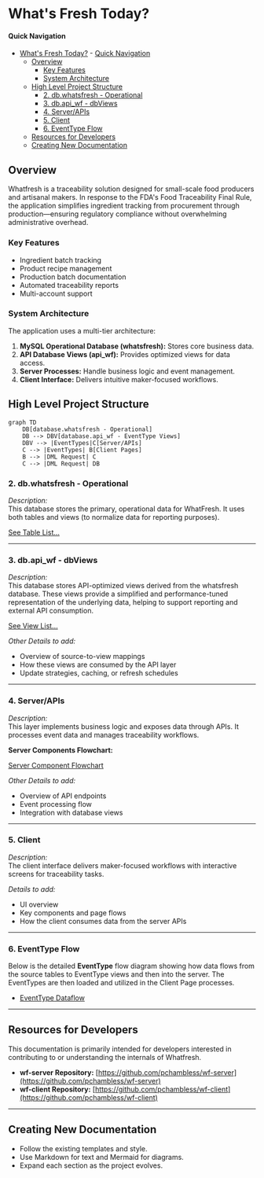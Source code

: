 # What's Fresh Today?

#### Quick Navigation
- [What's Fresh Today?](#whats-fresh-today)
            - [Quick Navigation](#quick-navigation)
    - [Overview](#overview)
        - [Key Features](#key-features)
        - [System Architecture](#system-architecture)
    - [High Level Project Structure](#high-level-project-structure)
        - [2. db.whatsfresh - Operational](#2-dbwhatsfresh---operational)
        - [3. db.api\_wf - dbViews](#3-dbapi_wf---dbviews)
        - [4. Server/APIs](#4-serverapis)
        - [5. Client](#5-client)
        - [6. EventType Flow](#6-eventtype-flow)
    - [Resources for Developers](#resources-for-developers)
    - [Creating New Documentation](#creating-new-documentation)

## Overview
Whatfresh is a traceability solution designed for small-scale food producers and artisanal makers. In response to the FDA's Food Traceability Final Rule, the application simplifies ingredient tracking from procurement through production—ensuring regulatory compliance without overwhelming administrative overhead.

### Key Features
- Ingredient batch tracking
- Product recipe management 
- Production batch documentation
- Automated traceability reports
- Multi-account support

### System Architecture
The application uses a multi-tier architecture:
1. **MySQL Operational Database (whatsfresh):** Stores core business data.
2. **API Database Views (api_wf):** Provides optimized views for data access.
3. **Server Processes:** Handle business logic and event management.
4. **Client Interface:** Delivers intuitive maker-focused workflows.

## High Level Project Structure
```mermaid
graph TD
    DB[database.whatsfresh - Operational]
    DB --> DBV[database.api_wf - EventType Views]
    DBV --> |EventTypes|C[Server/APIs]
    C --> |EventTypes| B[Client Pages] 
    B --> |DML Request| C
    C --> |DML Request| DB
```

### 2. db.whatsfresh - Operational

*Description:*  
This database stores the primary, operational data for WhatFresh. It uses both tables and views (to normalize data for reporting purposes).

[See Table List...](./docs/database/db_whatsfresh.md)

---

### 3. db.api_wf - dbViews
*Description:*  
This database stores API-optimized views derived from the whatsfresh database. These views provide a simplified and performance-tuned representation of the underlying data, helping to support reporting and external API consumption.

[See View List...](./docs/database/db_api_wf.md)

*Other Details to add:*  
- Overview of source-to-view mappings  
- How these views are consumed by the API layer  
- Update strategies, caching, or refresh schedules

---

### 4. Server/APIs
*Description:*  
This layer implements business logic and exposes data through APIs. It processes event data and manages traceability workflows.

**Server Components Flowchart:**

[Server Component Flowchart](./docs/server/FlowChart.md)

*Other Details to add:*  
- Overview of API endpoints  
- Event processing flow  
- Integration with database views

---

### 5. Client
*Description:*  
The client interface delivers maker-focused workflows with interactive screens for traceability tasks.

*Details to add:*  
- UI overview  
- Key components and page flows  
- How the client consumes data from the server APIs

---

### 6. EventType Flow

Below is the detailed **EventType** flow diagram showing how data flows from the source tables to EventType views and then into the server. The EventTypes are then loaded and utilized in the Client Page processes.

- [EventType Dataflow](./docs/dataFlow.md)

---

## Resources for Developers
This documentation is primarily intended for developers interested in contributing to or understanding the internals of Whatfresh.

- **wf-server Repository:** [https://github.com/pchambless/wf-server](https://github.com/pchambless/wf-server)
- **wf-client Repository:** [https://github.com/pchambless/wf-client](https://github.com/pchambless/wf-client)

---

## Creating New Documentation
- Follow the existing templates and style.
- Use Markdown for text and Mermaid for diagrams.
- Expand each section as the project evolves.
